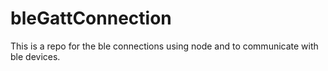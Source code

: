 # bleGattConnection
This is a repo for the ble connections using node and to communicate with ble devices. 
